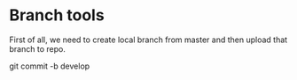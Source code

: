# Branch tools

First of all, we need to create local branch from master and then upload that branch to repo.

git commit -b develop
